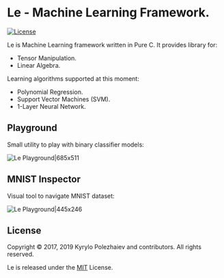# Le - Machine Learning Framework.

[![License](https://img.shields.io/badge/license-MIT-blue.svg)](LICENSE)

Le is Machine Learning framework written in Pure C. It provides library for:
* Tensor Manipulation.
* Linear Algebra.

Learning algorithms supported at this moment:
* Polynomial Regression.
* Support Vector Machines (SVM).
* 1-Layer Neural Network.

## Playground

Small utility to play with binary classifier models:

![Le Playground|685x511](http://kirushyk.github.io/projects/le.png)

## MNIST Inspector

Visual tool to navigate MNIST dataset:

![Le Playground|445x246](http://kirushyk.github.io/projects/le-mnist.png)

## License

Copyright &copy; 2017, 2019 Kyrylo Polezhaiev and contributors. All rights reserved.

Le is released under the [MIT](LICENSE) License.
